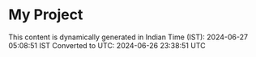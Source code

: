 # My Project

This content is dynamically generated in Indian Time (IST): 2024-06-27 05:08:51 IST
Converted to UTC: 2024-06-26 23:38:51 UTC
